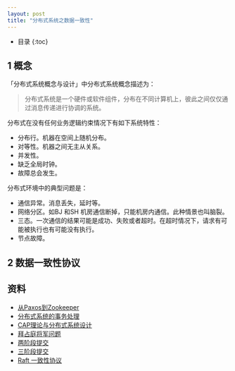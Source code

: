 ```yaml
---
layout: post
title: "分布式系统之数据一致性"
---
```


* 目录
{:toc}

## 1 概念

「分布式系统概念与设计」中分布式系统概念描述为：

> 分布式系统是一个硬件或软件组件，分布在不同计算机上，彼此之间仅仅通过消息传递进行协调的系统。
 
分布式在没有任何业务逻辑约束情况下有如下系统特性：
* 分布行。机器在空间上随机分布。
* 对等性。机器之间无主从关系。
* 并发性。
* 缺乏全局时钟。
* 故障总会发生。

分布式环境中的典型问题是：
* 通信异常。消息丢失，延时等。
* 网络分区。如BJ 和SH 机房通信断掉，只能机房内通信。此种情景也叫脑裂。
* 三态。一次通信的结果可能是成功、失败或者超时。在超时情况下，请求有可能被执行也有可能没有执行。
* 节点故障。


## 2 数据一致性协议


## 资料

* [从Paxos到Zookeeper](https://book.douban.com/subject/26292004/)
* [分布式系统的事务处理](https://coolshell.cn/articles/10910.html)
* [CAP理论与分布式系统设计](https://mp.weixin.qq.com/s/gV7DqSgSkz_X56p2X_x_cQ?)
* [拜占庭将军问题](https://zh.wikipedia.org/wiki/%E6%8B%9C%E5%8D%A0%E5%BA%AD%E5%B0%86%E5%86%9B%E9%97%AE%E9%A2%98)
* [两阶段提交](https://zh.wikipedia.org/wiki/%E4%BA%8C%E9%98%B6%E6%AE%B5%E6%8F%90%E4%BA%A4#%E7%BC%BA%E7%82%B9)
* [三阶段提交](https://zh.wikipedia.org/wiki/%E4%B8%89%E9%98%B6%E6%AE%B5%E6%8F%90%E4%BA%A4)
* [Raft 一致性协议](https://www.infoq.cn/article/raft-paper)
